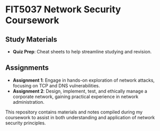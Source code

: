 # FIT5037 Network Security Coursework

## Study Materials
- **Quiz Prep**: Cheat sheets to help streamline studying and revision.

## Assignments
- **Assignment 1**: Engage in hands-on exploration of network attacks, focusing on TCP and DNS vulnerabilities.
- **Assignment 2**: Design, implement, test, and ethically manage a corporate network, gaining practical experience in network administration.

This repository contains materials and notes compiled during my coursework to assist in both understanding and application of network security principles.
